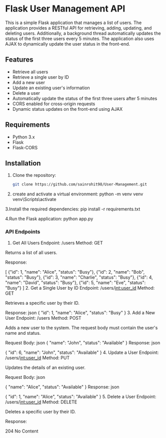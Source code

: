 # Flask User Management API

This is a simple Flask application that manages a list of users. The application provides a RESTful API for retrieving, adding, updating, and deleting users. Additionally, a background thread automatically updates the status of the first three users every 5 minutes. The application also uses AJAX to dynamically update the user status in the front-end.

## Features

- Retrieve all users
- Retrieve a single user by ID
- Add a new user
- Update an existing user's information
- Delete a user
- Automatically update the status of the first three users after 5 minutes
- CORS enabled for cross-origin requests
- Dynamic status updates on the front-end using AJAX

## Requirements

- Python 3.x
- Flask
- Flask-CORS

## Installation


1. Clone the repository:
   ```bash
   git clone https://github.com/sainrohit98/User-Management.git

2. create and activate a virtual environment:
python -m venv venv 
venv\Scripts\activate



3.Install the required dependencies:
pip install -r requirements.txt


4.Run the Flask application:
python app.py




### API Endpoints
1. Get All Users
Endpoint: /users
Method: GET

Returns a list of all users.

Response:

[
    {"id": 1, "name": "Alice", "status": "Busy"},
    {"id": 2, "name": "Bob", "status": "Busy"},
    {"id": 3, "name": "Charlie", "status": "Busy"},
    {"id": 4, "name": "David", "status": "Busy"},
    {"id": 5, "name": "Eve", "status": "Busy"}
]
2. Get a Single User by ID
Endpoint: /users/<int:user_id>
Method: GET

Retrieves a specific user by their ID.

Response:
json
{
    "id": 1,
    "name": "Alice",
    "status": "Busy"
}
3. Add a New User
Endpoint: /users
Method: POST

Adds a new user to the system. The request body must contain the user's name and status.

Request Body:
json
{
    "name": "John",
    "status": "Available"
}
Response:
json

{
    "id": 6,
    "name": "John",
    "status": "Available"
}
4. Update a User
Endpoint: /users/<int:user_id>
Method: PUT

Updates the details of an existing user.

Request Body:
json

{
    "name": "Alice",
    "status": "Available"
}
Response:
json

{
    "id": 1,
    "name": "Alice",
    "status": "Available"
}
5. Delete a User
Endpoint: /users/<int:user_id>
Method: DELETE

Deletes a specific user by their ID.

Response:

204 No Content
